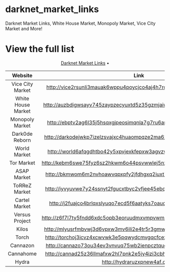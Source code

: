 # darknet_market_links
Darknet Market Links, White House Market, Monopoly Market, Vice City Market and More!

# View the full list
<p align="center">
  <a href="https://darknetmarketlinks.xyz">Darknet Market Links</a> •
</p>

| Website  | Link  |
| :-----: | :-: |
| Vice City Market | http://vice2rsunli3mauak6wppu4poycjco4aj4h7rcgmf7p6eyiqzywxglid.onion |
| White House Market | http://auzbdigwsayv745zaypzecyuxtd5z35gzmjaiwzfnmzhxsccrbqykpqd.onion |
| Monopoly Market | http://ebptv2ag6l35j5hsqxgjpeosimqnla7g7ru6amj44ydofksnquc3ziid.onion |
| Dark0de Reborn | http://darkodejwkp7izelzsvajxc4huaompqze2ma62ukf6qeenrchusqeqqd.onion |
| World Market | http://world6afqgdhtbo42y5xpvjexkfepxw3agvzvt6gbxl2tda3tld6p7id.onion |
| Tor Market | http://kebm6swe75fyz6sz2hkwm6o44psvwwlej5nxvhnfumtncveuolyl4zad.onion |
| ASAP Market | http://bkmwom6m2nvhoawvqpxpfy2jfdhgxq2iuxt7dvs7imjtaqi7nv4lfyid.onion |
| ToRReZ Market | http://iyvyuvwe7y24ssnyt2fgucxtbyc2vfjee45ebq5vqp7denrcg2rzopad.onion |
| Cartel Market | http://j2fuajco4brlqxslyuqo7ecd5f6aatyks7oaud3bgjtxq56mylcosrid.onion |
| Versus Project | http://z6f7l7ty5fndd6xdc5opb3eoruudmxvmpvwmuidaq2hel5fnbqzo6wyd.onion |
| Kilos | http://mlyusrfmbvwj3d6vpxw3mv6ili2e4tr5r3gmwzx6m5ksrojyh6s63eid.onion |
| Torch | http://torchoj3icvz4xcwvwk3e5pqwydcmvgqcfcex2awshjpc7q4zrpldrid.onion |
| Cannazon | http://cannazo73ou34ev3vnvuq75wb2ienpcztqudkdozpuitvykqhvtiffyd.onion |
| Cannahome | http://cannad25z36llmafxw2hl7pnk2e5jy4izi3cbhghzt477fz2qgmjgdyd.onion |
| Hydra | http://hydraruzxpnew4af.onion |
